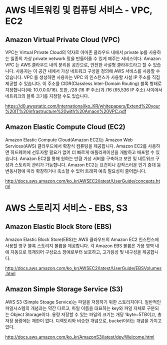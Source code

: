 AWS 네트워킹 및 컴퓨팅 서비스 - VPC, EC2
===
Amazon Virtual Private Cloud (VPC)
---
VPC는 Virtual Private Cloud의 약자로 아마존 클라우드 내에서 private ip를 사용하는 일종의 가상 private network 망을 만들어줄 수 있게 해주는 서비스이다.
Amazon VPC 는 AWS 클라우드 내의 분리된 공간으로, 안전한 사설형 클라우드라고 할 수 있습니다. 사용자는 이
공간 내에서 가상 네트워크 구성을 정의해 AWS 서비스를 사용할 수 있습니다. VPC 를 생성하면 사용자는 VPC 의
인스턴스가 사용할 사설 IP 주소를 직접 제공할 수 있습니다. 이 주소를 CIDR(Classless Inter-Domain Routing) 블록
형태로 지정합니다(예: 10.0.0.0/16). 또한, /28 (16 IP 주소)과 /16 (65,536 IP 주소) 사이에서 네트워크의 블록 크기를
지정할 수도 있습니다.

https://d0.awsstatic.com/International/ko_KR/whitepapers/Extend%20your%20IT%20infrastructure%20with%20Amaon%20VPC.pdf


Amazon Elastic Compute Cloud (EC2)
---
Amazon Elastic Compute Cloud(Amazon EC2)는 Amazon Web Services(AWS) 클라우드에서 확장식 컴퓨팅을 제공합니다. Amazon EC2를 사용하면 하드웨어에 선투자할 필요가 없어 더 빠르게 애플리케이션을 개발하고 배포할 수 있습니다. Amazon EC2를 통해 원하는 만큼 가상 서버를 구축하고 보안 및 네트워크 구성과 스토리지 관리가 가능합니다. Amazon EC2는 요건이나 갑작스러운 인기 증대 등 변동사항에 따라 확장하거나 축소할 수 있어 트래픽 예측 필요성이 줄어듭니다.

http://docs.aws.amazon.com/ko_kr/AWSEC2/latest/UserGuide/concepts.html

AWS 스토리지 서비스 - EBS, S3
===

Amazon Elastic Block Store (EBS)
---
Amazon Elastic Block Store(EBS)는 AWS 클라우드의 Amazon EC2 인스턴스에 사용할 영구 블록 스토리지 볼륨을 제공합니다. 각 Amazon EBS 볼륨은 가용 영역 내에 자동으로 복제되어 구성요소 장애로부터 보호하고, 고가용성 및 내구성을 제공합니다.

http://docs.aws.amazon.com/ko_kr/AWSEC2/latest/UserGuide/EBSVolumes.html

Amazon Simple Storage Service (S3)
---
AWS S3 (Simple Stoage Service)는 파일을 저장하기 위한 스토리지이다. 일반적인 파일시스템의 개념과는 약간 다르고, 파일 이름을 대표하는 key와 파일 자체로 구분되는 Object Storage이다. 용량 저장할 수 있는 파일의 크기는 개당 1byte~5TB이고, 총 저장 용량에는 제한이 없다. 디렉토리와 비슷한 개념으로, bucket이라는 개념을 가지고 있다.


http://docs.aws.amazon.com/ko_kr/AmazonS3/latest/dev/Welcome.html
